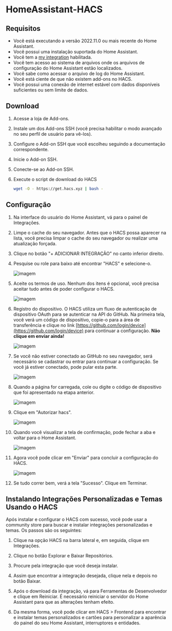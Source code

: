 # HomeAssistant-HACS

## Requisitos

- Você está executando a versão 2022.11.0 ou mais recente do Home Assistant.
- Você possui uma instalação suportada do Home Assistant.
- Você tem a [my integration](https://www.home-assistant.io/integrations/my/) habilitada.
- Você tem acesso ao sistema de arquivos onde os arquivos de configuração do Home Assistant estão localizados.
- Você sabe como acessar o arquivo de log do Home Assistant.
- Você está ciente de que não existem add-ons no HACS.
- Você possui uma conexão de internet estável com dados disponíveis suficientes ou sem limite de dados.

## Download

1. Acesse a loja de Add-ons.

2. Instale um dos Add-ons SSH (você precisa habilitar o modo avançado no seu perfil de usuário para vê-los).

3. Configure o Add-on SSH que você escolheu seguindo a documentação correspondente.

4. Inicie o Add-on SSH.

5. Conecte-se ao Add-on SSH.

6. Execute o script de download do HACS

   ```bash
   wget -O - https://get.hacs.xyz | bash -
   ```

## Configuração

1. Na interface do usuário do Home Assistant, vá para o painel de Integrações.
2. Limpe o cache do seu navegador. Antes que o HACS possa aparecer na lista, você precisa limpar o cache do seu navegador ou realizar uma atualização forçada.
3. Clique no botão "+ ADICIONAR INTEGRAÇÃO" no canto inferior direito.
4. Pesquise ou role para baixo até encontrar "HACS" e selecione-o.

   ![imagem](https://hacs.xyz/assets/images/conf3-6e4410a69b3429e2f3511562b1ebfb44.png)

5. Aceite os termos de uso. Nenhum dos itens é opcional, você precisa aceitar tudo antes de poder configurar o HACS.

   ![imagem](https://hacs.xyz/assets/images/part1-3f4090241cb4dc5c13c326c722fdb270.png)

6. Registro do dispositivo. O HACS utiliza um fluxo de autenticação de dispositivo OAuth para se autenticar na API do GitHub. Na primeira tela, você verá um código de dispositivo, copie-o para a área de transferência e clique no link [https://github.com/login/device](https://github.com/login/device) para continuar a configuração. **Não clique em enviar ainda!**

   ![imagem](https://hacs.xyz/assets/images/part2-2f7d42ee3716a19820977439e24f6973.png)

7. Se você não estiver conectado ao GitHub no seu navegador, será necessário se cadastrar ou entrar para continuar a configuração. Se você já estiver conectado, pode pular esta parte.

   ![imagem](https://hacs.xyz/assets/images/no_account-c5267b04716e84b787cbc046df5c1123.png)

8. Quando a página for carregada, cole ou digite o código de dispositivo que foi apresentado na etapa anterior.

   ![imagem](https://hacs.xyz/assets/images/part3-a1c5286f5f21118023870275fb448370.png)

9. Clique em "Autorizar hacs".

   ![imagem](https://hacs.xyz/assets/images/part4-6f36bdc5a6cc418197915f78356eee9f.png)

10. Quando você visualizar a tela de confirmação, pode fechar a aba e voltar para o Home Assistant.

    ![imagem](https://hacs.xyz/assets/images/part5-f1bdc86cafaac28b0325fe2981bb599f.png)

11. Agora você pode clicar em "Enviar" para concluir a configuração do HACS.

    ![imagem](https://hacs.xyz/assets/images/part2-2f7d42ee3716a19820977439e24f6973.png)

12. Se tudo correr bem, verá a tela "Sucesso". Clique em Terminar.

## Instalando Integrações Personalizadas e Temas Usando o HACS

Após instalar e configurar o HACS com sucesso, você pode usar a community store para buscar e instalar integrações personalizadas e temas. Os passos são os seguintes:

1. Clique na opção HACS na barra lateral e, em seguida, clique em Integrações.

2. Clique no botão Explorar e Baixar Repositórios.

3. Procure pela integração que você deseja instalar.

4. Assim que encontrar a integração desejada, clique nela e depois no botão Baixar.

5. Após o download da integração, vá para Ferramentas de Desenvolvedor e clique em Reiniciar. É necessário reiniciar o servidor do Home Assistant para que as alterações tenham efeito.

6. Da mesma forma, você pode clicar em HACS > Frontend para encontrar e instalar temas personalizados e cartões para personalizar a aparência do painel do seu Home Assistant, interruptores e entidades.
